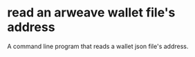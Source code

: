 # read an arweave wallet file's address

A command line program that reads a wallet json file's address.